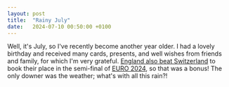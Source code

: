 ```yaml
---
layout: post
title:  "Rainy July"
date:   2024-07-10 00:50:00 +0100
---
```


Well, it's July, so I've recently become another year older. I had a lovely birthday and received many cards, presents, and well wishes from friends and family, for which I'm very grateful. [England also beat Switzerland](https://www.bbc.co.uk/sport/football/live/crgkevjm6zmt) to book their place in the semi-final of [EURO 2024](https://www.uefa.com/euro2024/), so that was a bonus! The only downer was the weather; what's with all this rain?!
